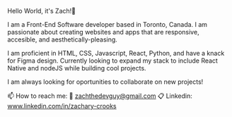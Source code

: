 Hello World, it's Zach!👋

I am a Front-End Software developer based in Toronto, Canada. I am passionate about creating websites and apps that are responsive, accesible, and aesthetically-pleasing.

I am proficient in HTML, CSS, Javascript, React, Python, and have a knack for Figma design. Currently looking to expand my stack to include React Native and nodeJS while building cool projects. 

I am always looking for oportunities to collaborate on new projects!

📫 How to reach me:
📧 zachthedevguy@gmail.com 
📋 Linkedin: www.linkedin.com/in/zachary-crooks


<!---
ZCrooks/ZCrooks is a ✨ special ✨ repository because its `README.md` (this file) appears on your GitHub profile.
You can click the Preview link to take a look at your changes.
--->

